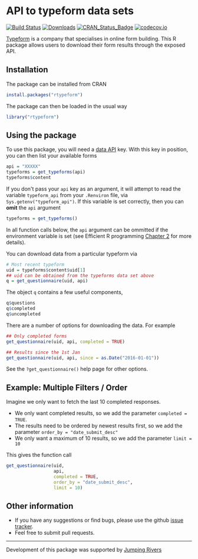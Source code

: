 <!-- README.md is generated from README.Rmd. Please edit that file -->
API to typeform data sets
=========================

[![Build Status](https://travis-ci.org/csgillespie/rtypeform.svg?branch=master)](https://travis-ci.org/csgillespie/rtypeform) [![Downloads](http://cranlogs.r-pkg.org/badges/rtypeform?color=brightgreen)](https://cran.r-project.org/package=rtypeform) [![CRAN\_Status\_Badge](http://www.r-pkg.org/badges/version/rtypeform)](https://cran.r-project.org/package=rtypeform) [![codecov.io](https://codecov.io/github/csgillespie/rtypeform/coverage.svg?branch=master)](https://codecov.io/github/csgillespie/rtypeform?branch=master)

[Typeform](http://referral.typeform.com/mzcsnTI) is a company that specialises in online form building. This R package allows users to download their form results through the exposed API.

Installation
------------

The package can be installed from CRAN

``` r
install.packages("rtypeform")
```

The package can then be loaded in the usual way

``` r
library("rtypeform")
```

Using the package
-----------------

To use this package, you will need a [data API](https://www.typeform.com/help/data-api/) key. With this key in position, you can then list your available forms

``` r
api = "XXXXX"
typeforms = get_typeforms(api)
typeforms$content
```

If you don't pass your `api` key as an argument, it will attempt to read the variable `typeform_api` from your `.Renviron` file, via `Sys.getenv("typeform_api")`. If this variable is set correctly, then you can **omit** the `api` argument

``` r
typeforms = get_typeforms()
```

In all function calls below, the `api` argument can be ommitted if the environment variable is set (see Efficient R programming [Chapter 2](https://csgillespie.github.io/efficientR/set-up.html#renviron) for more details).

You can download data from a particular typeform via

``` r
# Most recent typeform
uid = typeforms$content$uid[1]
## uid can be obtained from the typeforms data set above
q = get_questionnaire(uid, api)
```

The object `q` contains a few useful components,

``` r
q$questions
q$completed
q$uncompleted
```

There are a number of options for downloading the data. For example

``` r
## Only completed forms
get_questionnaire(uid, api, completed = TRUE)

## Results since the 1st Jan
get_questionnaire(uid, api, since = as.Date("2016-01-01"))
```

See the `?get_questionnaire()` help page for other options.

Example: Multiple Filters / Order
---------------------------------

Imagine we only want to fetch the last 10 completed responses.

-   We only want completed results, so we add the parameter `completed = TRUE`.
-   The results need to be ordered by newest results first, so we add the parameter `order_by = "date_submit_desc"`
-   We only want a maximum of 10 results, so we add the parameter `limit = 10`

This gives the function call

``` r
get_questionnaire(uid, 
                  api, 
                  completed = TRUE, 
                  order_by = "date_submit_desc", 
                  limit = 10)
```

Other information
-----------------

-   If you have any suggestions or find bugs, please use the github [issue tracker](https://github.com/csgillespie/rtypeform/issues).
-   Feel free to submit pull requests.

------------------------------------------------------------------------

Development of this package was supported by [Jumping Rivers](https://www.jumpingrivers.com)
